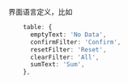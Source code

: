 
界面语言定义，比如

```ts title="packages\locale\lang\en.ts"
    table: {
      emptyText: 'No Data',
      confirmFilter: 'Confirm',
      resetFilter: 'Reset',
      clearFilter: 'All',
      sumText: 'Sum',
    },
```
